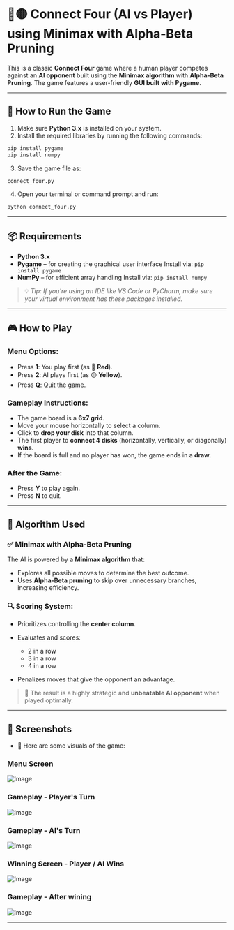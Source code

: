 # 🔴🟡 Connect Four (AI vs Player) using Minimax with Alpha-Beta Pruning

This is a classic **Connect Four** game where a human player competes against an **AI opponent** built using the **Minimax algorithm** with **Alpha-Beta Pruning**. The game features a user-friendly **GUI built with Pygame**.

---

## 🔧 How to Run the Game

1. Make sure **Python 3.x** is installed on your system.
2. Install the required libraries by running the following commands:

```bash
pip install pygame
pip install numpy
```

3. Save the game file as:

```bash
connect_four.py
```

4. Open your terminal or command prompt and run:

```bash
python connect_four.py
```

---

## 📦 Requirements

* **Python 3.x**
* **Pygame** – for creating the graphical user interface
  Install via: `pip install pygame`
* **NumPy** – for efficient array handling
  Install via: `pip install numpy`

> 💡 *Tip: If you're using an IDE like VS Code or PyCharm, make sure your virtual environment has these packages installed.*

---

## 🎮 How to Play

### Menu Options:

* Press **1**: You play first (as 🔴 **Red**).
* Press **2**: AI plays first (as 🟡 **Yellow**).
* Press **Q**: Quit the game.

### Gameplay Instructions:

* The game board is a **6x7 grid**.
* Move your mouse horizontally to select a column.
* Click to **drop your disk** into that column.
* The first player to **connect 4 disks** (horizontally, vertically, or diagonally) **wins**.
* If the board is full and no player has won, the game ends in a **draw**.

### After the Game:

* Press **Y** to play again.
* Press **N** to quit.

---

## 🧠 Algorithm Used

### ✅ **Minimax with Alpha-Beta Pruning**

The AI is powered by a **Minimax algorithm** that:

* Explores all possible moves to determine the best outcome.
* Uses **Alpha-Beta pruning** to skip over unnecessary branches, increasing efficiency.

### 🔍 Scoring System:

* Prioritizes controlling the **center column**.
* Evaluates and scores:

  * 2 in a row
  * 3 in a row
  * 4 in a row
* Penalizes moves that give the opponent an advantage.

> 🤖 The result is a highly strategic and **unbeatable AI opponent** when played optimally.

---

## 📸 Screenshots

* 🧩 Here are some visuals of the game:

### **Menu Screen**
![Image](./screenshots/menu_screen.jpg)

### **Gameplay - Player's Turn**
![Image](./screenshots/Gameplay_player's%20turn.jpg)

### **Gameplay - AI's Turn**
![Image](./screenshots/Gameplay_AI's%20turn.jpg)

### **Winning Screen - Player / AI Wins**
![Image](./screenshots/Winning%20Screen%20-%20AI%20Wins.jpg)
### **Gameplay - After wining**
![Image](./screenshots/Gameplay%20-%20After%20wining.jpg)

 
---
